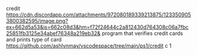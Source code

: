 credit
https://cdn.discordapp.com/attachments/972080189339213875/1233509053800382595/image.png?ex=662d5a53&is=662c08d3&hm=f72f24644c2a812430d764308c06a7fbc25851fb3125e34abef76348a219eb32&
program that verifies credit cards and prints type of card
https://github.com/ashlynmay/vscodespace/tree/main/ps1/credit
c
1